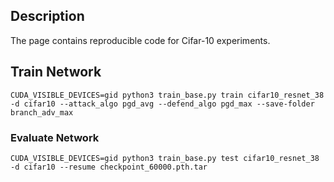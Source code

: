 ## Description
The page contains reproducible code for Cifar-10 experiments.
## Train Network
```
CUDA_VISIBLE_DEVICES=gid python3 train_base.py train cifar10_resnet_38 -d cifar10 --attack_algo pgd_avg --defend_algo pgd_max --save-folder branch_adv_max
```

### Evaluate Network
```
CUDA_VISIBLE_DEVICES=gid python3 train_base.py test cifar10_resnet_38 -d cifar10 --resume checkpoint_60000.pth.tar
```
